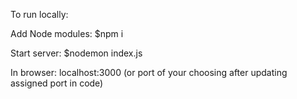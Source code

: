 To run locally:

Add Node modules: $npm i

Start server: $nodemon index.js

In browser: localhost:3000 (or port of your choosing after updating assigned port in code)
